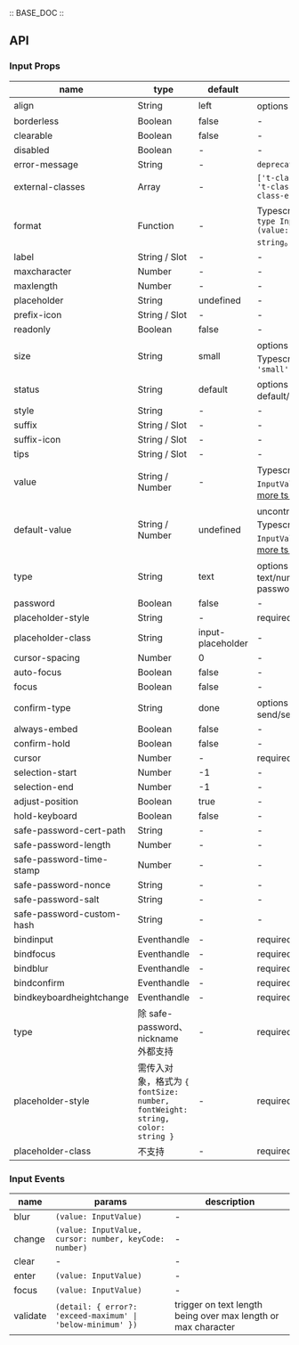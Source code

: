 :: BASE_DOC ::

## API
### Input Props

name | type | default | description | required
-- | -- | -- | -- | --
align | String | left | options：left/center/right | N
borderless | Boolean | false | \- | N
clearable | Boolean | false | \- | N
disabled | Boolean | - | \- | N
error-message | String | - | `deprecated` | N
external-classes | Array | - | `['t-class', 't-class-input', 't-class-placeholder', 't-class-error-msg']` | N
format | Function | - | Typescript：`InputFormatType` `type InputFormatType = (value: InputValue) => string`。[see more ts definition](https://github.com/Tencent/tdesign-miniprogram/tree/develop/src/input/type.ts) | N
label | String / Slot | - | \- | N
maxcharacter | Number | - | \- | N
maxlength | Number | - | \- | N
placeholder | String | undefined | \- | N
prefix-icon | String / Slot | - | \- | N
readonly | Boolean | false | \- | N
size | String | small | options：small/medium。Typescript：`'medium' \| 'small'` | N
status | String | default | options：default/success/warning/error | N
style | String | - | \- | N
suffix | String / Slot | - | \- | N
suffix-icon | String / Slot | - | \- | N
tips | String / Slot | - | \- | N
value | String / Number | - | Typescript：`InputValue` `type InputValue = string`。[see more ts definition](https://github.com/Tencent/tdesign-miniprogram/tree/develop/src/input/type.ts) | N
default-value | String / Number | undefined | uncontrolled property。Typescript：`InputValue` `type InputValue = string`。[see more ts definition](https://github.com/Tencent/tdesign-miniprogram/tree/develop/src/input/type.ts) | N
type | String | text | options：text/number/idcard/digit/safe-password/nickname | N
password | Boolean | false | \- | N
placeholder-style | String | - | required | Y
placeholder-class | String | input-placeholder | \- | N
cursor-spacing | Number | 0 | \- | N
auto-focus | Boolean | false | \- | N
focus | Boolean | false | \- | N
confirm-type | String | done | options：send/search/next/go/done | N
always-embed | Boolean | false | \- | N
confirm-hold | Boolean | false | \- | N
cursor | Number | - | required | Y
selection-start | Number | -1 | \- | N
selection-end | Number | -1 | \- | N
adjust-position | Boolean | true | \- | N
hold-keyboard | Boolean | false | \- | N
safe-password-cert-path | String | - | \- | N
safe-password-length | Number | - | \- | N
safe-password-time-stamp | Number | - | \- | N
safe-password-nonce | String | - | \- | N
safe-password-salt | String | - | \- | N
safe-password-custom-hash | String | - | \- | N
bindinput | Eventhandle | - | required | Y
bindfocus | Eventhandle | - | required | Y
bindblur | Eventhandle | - | required | Y
bindconfirm | Eventhandle | - | required | Y
bindkeyboardheightchange | Eventhandle | - | required | Y
type | 除 safe-password、nickname 外都支持 | - | required | Y
placeholder-style | 需传入对象，格式为 `{ fontSize: number, fontWeight: string, color: string }` | - | required | Y
placeholder-class | 不支持 | - | required | Y

### Input Events

name | params | description
-- | -- | --
blur | `(value: InputValue)` | \-
change | `(value: InputValue, cursor: number, keyCode: number)` | \-
clear | \- | \-
enter | `(value: InputValue)` | \-
focus | `(value: InputValue)` | \-
validate | `(detail: { error?: 'exceed-maximum' \| 'below-minimum' })` | trigger on text length being over max length or max character
